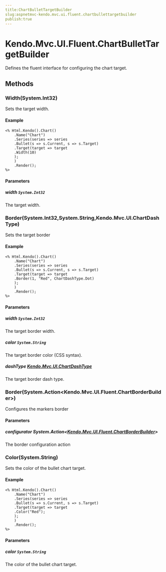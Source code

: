 ```yaml
---
title:ChartBulletTargetBuilder
slug:aspnetmvc-kendo.mvc.ui.fluent.chartbullettargetbuilder
publish:true
---
```


# Kendo.Mvc.UI.Fluent.ChartBulletTargetBuilder
Defines the fluent interface for configuring the chart target.



## Methods

### Width(System.Int32)
Sets the target width.


#### Example

    <% Html.Kendo().Chart()
        .Name("Chart")
        .Series(series => series
        .Bullet(s => s.Current, s => s.Target)
        .Target(target => target
        .Width(10)
        );
        )
        .Render();
    %>
        


#### Parameters

##### width `System.Int32`
The target width.




### Border(System.Int32,System.String,Kendo.Mvc.UI.ChartDashType)
Sets the target border


#### Example

    <% Html.Kendo().Chart()
        .Name("Chart")
        .Series(series => series
        .Bullet(s => s.Current, s => s.Target)
        .Target(target => target
        .Border(1, "Red", ChartDashType.Dot)
        );
        )
        .Render();
    %>
        


#### Parameters

##### width `System.Int32`
The target border width.

##### color `System.String`
The target border color (CSS syntax).

##### dashType [Kendo.Mvc.UI.ChartDashType](/api/wrappers/aspnet-mvc/Kendo.Mvc.UI/ChartDashType)
The target border dash type.




### Border(System.Action\<Kendo.Mvc.UI.Fluent.ChartBorderBuilder\>)
Configures the markers border



#### Parameters

##### configurator System.Action<[Kendo.Mvc.UI.Fluent.ChartBorderBuilder](/api/wrappers/aspnet-mvc/Kendo.Mvc.UI.Fluent/ChartBorderBuilder)>
The border configuration action




### Color(System.String)
Sets the color of the bullet chart target.


#### Example

    <% Html.Kendo().Chart()
        .Name("Chart")
        .Series(series => series
        .Bullet(s => s.Current, s => s.Target)
        .Target(target => target
        .Color("Red");
        );
        )
        .Render();
    %>
        


#### Parameters

##### color `System.String`
The color of the bullet chart target.





